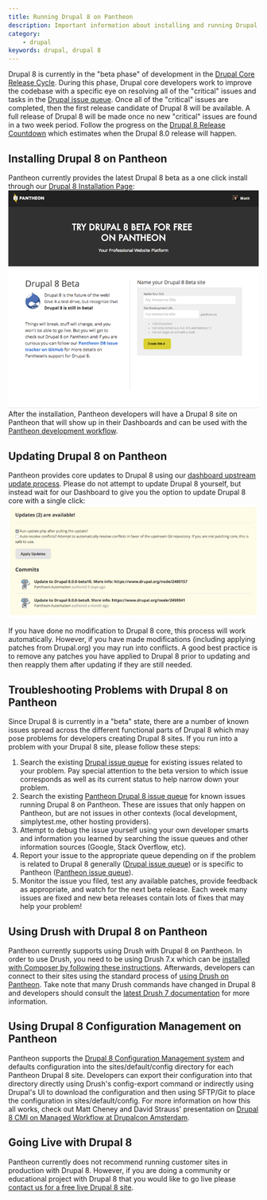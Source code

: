 ```yaml
---
title: Running Drupal 8 on Pantheon
description: Important information about installing and running Drupal 8 on your Pantheon site.
category:
    - drupal
keywords: drupal, drupal 8
---
```


Drupal 8 is currently in the "beta phase" of development in the [Drupal Core Release Cycle](https://www.drupal.org/core/release-cycle). During this phase, Drupal core developers work to improve the codebase with a specific eye on resolving all of the "critical" issues and tasks in the [Drupal issue queue](https://www.drupal.org/project/issues/drupal). Once all of the "critical" issues are completed, then the first release candidate of Drupal 8 will be available. A full release of Drupal 8 will be made once no new "critical" issues are found in a two week period. Follow the progress on the [Drupal 8 Release Countdown](https://drupalreleasedate.com/) which estimates when the Drupal 8.0 release will happen.

## Installing Drupal 8 on Pantheon

Pantheon currently provides the latest Drupal 8 beta as a one click install through our [Drupal 8 Installation Page](https://dashboard.pantheon.io/products/drupal8/spinup):<br />
![Drupal 8 Installation Page](/source/docs/assets/images/drupal8-spinup.png)
After the installation, Pantheon developers will have a Drupal 8 site on Pantheon that will show up in their Dashboards and can be used with the [Pantheon development workflow](https://pantheon.io/docs/articles/sites/code/using-the-pantheon-workflow/).

## Updating Drupal 8 on Pantheon

Pantheon provides core updates to Drupal 8 using our [dashboard upstream update process](https://pantheon.io/docs/articles/sites/code/applying-upstream-updates/). Please do not attempt to update Drupal 8 yourself, but instead wait for our Dashboard to give you the option to update Drupal 8 core with a single click:
![Drupal 8 Installation Page](/source/docs/assets/images/drupal8-updates.png)

If you have done no modification to Drupal 8 core, this process will work automatically. However, if you have made modifications (including applying patches from Drupal.org) you may run into conflicts. A good best practice is to remove any patches you have applied to Drupal 8 prior to updating and then reapply them after updating if they are still needed.


## Troubleshooting Problems with Drupal 8 on Pantheon

Since Drupal 8 is currently in a "beta" state, there are a number of known issues spread across the different functional parts of Drupal 8 which may pose problems for developers creating Drupal 8 sites. If you run into a problem with your Drupal 8 site, please follow these steps:

1. Search the existing [Drupal issue queue](https://www.drupal.org/project/issues/drupal) for existing issues related to your problem. Pay special attention to the beta version to which issue corresponds as well as its current status to help narrow down your problem.
2. Search the existing [Pantheon Drupal 8 issue queue](https://github.com/pantheon-systems/drops-8/issues) for known issues running Drupal 8 on Pantheon. These are issues that only happen on Pantheon, but are not issues in other contexts (local development, simplytest.me, other hosting providers).
3. Attempt to debug the issue yourself using your own developer smarts and information you learned by searching the issue queues and other information sources (Google, Stack Overflow, etc).
4. Report your issue to the appropriate queue depending on if the problem is related to Drupal 8 generally ([Drupal issue queue](https://www.drupal.org/project/issues/drupal)) or is specific to Pantheon ([Pantheon issue queue](https://github.com/pantheon-systems/drops-8/issues)).
5. Monitor the issue you filed, test any available patches, provide feedback as appropriate, and watch for the next beta release. Each week many issues are fixed and new beta releases contain lots of fixes that may help your problem!

## Using Drush with Drupal 8 on Pantheon

Pantheon currently supports using Drush with Drupal 8 on Pantheon. In order to use Drush, you need to be using Drush 7.x which can be [installed with Composer by following these instructions](http://docs.drush.org/en/master/install/). Afterwards, developers can connect to their sites using the standard process of [using Drush on Pantheon](https://pantheon.io/docs/articles/local/drupal-drush-command-line-utility/). Take note that many Drush commands have changed in Drupal 8 and developers should consult the [latest Drush 7 documentation](http://drushcommands.com/drush-7x) for more information.

## Using Drupal 8 Configuration Management on Pantheon

Pantheon supports the [Drupal 8 Configuration Management system](https://www.drupal.org/documentation/administer/config) and defaults configuration into the sites/default/config directory for each Pantheon Drupal 8 site. Developers can export their configuration into that directory directly using Drush's config-export command or indirectly using Drupal's UI to download the configuration and then using SFTP/Git to place the configuration in sites/default/config. For more information on how this all works, check out Matt Cheney and David Strauss' presentation on [Drupal 8 CMI on Managed Workflow at Drupalcon Amsterdam](https://amsterdam2014.drupal.org/session/drupal-8-cmi-managed-workflow).

## Going Live with Drupal 8

Pantheon currently does not recommend running customer sites in production with Drupal 8. However, if you are doing a community or educational project with Drupal 8 that you would like to go live please [contact us for a free live Drupal 8 site](https://pantheon.io/free-website-management-platform-beyond-hosting).
